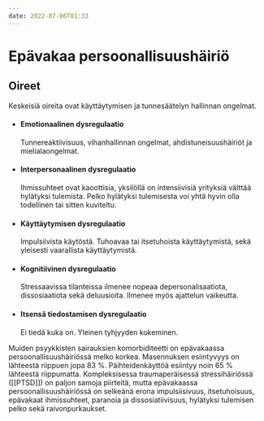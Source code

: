 ```yaml
---
date: 2022-07-06T01:33
---
```


# Epävakaa persoonallisuushäiriö

## Oireet
Keskeisiä oireita ovat käyttäytymisen ja tunnesäätelyn hallinnan ongelmat.

- #### Emotionaalinen dysregulaatio
	Tunnereaktiivisuus, vihanhallinnan ongelmat, ahdistuneisuushäiriöt ja mielialaongelmat. 
- #### Interpersonaalinen dysregulaatio
	Ihmissuhteet ovat kaoottisia, yksilöllä on intensiivisiä yrityksiä välttää hylätyksi tulemista. Pelko hylätyksi tulemisesta voi yhtä hyvin olla todellinen tai sitten kuviteltu.
- #### Käyttäytymisen dysregulaatio
	Impulsiivista käytöstä. Tuhoavaa tai itsetuhoista käyttäytymistä, sekä yleisesti vaarallista käyttäytymistä.
- #### Kognitiivinen dysregulaatio
	Stressaavissa tilanteissa ilmenee nopeaa depersonalisaatiota, dissosiaatiota sekä deluusioita. Ilmenee myös ajattelun vaikeutta.
- #### Itsensä tiedostamisen dysregulaatio
	Ei tiedä kuka on. Yleinen tyhjyyden kokeminen.

Muiden psyykkisten sairauksien komorbiditeetti on epävakaassa persoonallisuushäiriössä melko korkea. Masennuksen esiintyvyys on lähteestä riippuen jopa 83 %. Päihteidenkäyttöä esiintyy noin 65 % lähteestä riippumatta. Kompleksisessa traumaperäisessä stressihäiriössä ([[PTSD]]) on paljon samoja piirteitä, mutta epävakaassa persoonallisuushäiriössä on selkeänä erona impulsiisivuus, itsetuhoisuus, epävakaat ihmissuhteet, paranoia ja dissosiatiivisuus, hylätyksi tulemisen pelko sekä raivonpurkaukset.
